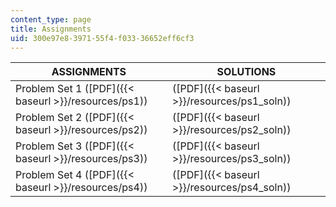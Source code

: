 ```yaml
---
content_type: page
title: Assignments
uid: 300e97e8-3971-55f4-f033-36652eff6cf3
---
```


| ASSIGNMENTS | SOLUTIONS |
| --- | --- |
| Problem Set 1 ([PDF]({{< baseurl >}}/resources/ps1)) | ([PDF]({{< baseurl >}}/resources/ps1_soln)) |
| Problem Set 2 ([PDF]({{< baseurl >}}/resources/ps2)) | ([PDF]({{< baseurl >}}/resources/ps2_soln)) |
| Problem Set 3 ([PDF]({{< baseurl >}}/resources/ps3)) | ([PDF]({{< baseurl >}}/resources/ps3_soln)) |
| Problem Set 4 ([PDF]({{< baseurl >}}/resources/ps4)) | ([PDF]({{< baseurl >}}/resources/ps4_soln))